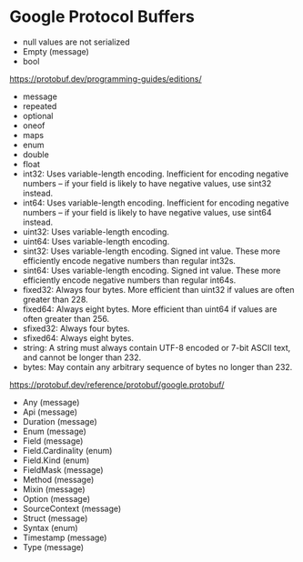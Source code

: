 # Google Protocol Buffers

* null values are not serialized
* Empty (message)
* bool

https://protobuf.dev/programming-guides/editions/

* message
* repeated
* optional
* oneof
* maps
* enum
* double	
* float	
* int32:	Uses variable-length encoding. Inefficient for encoding negative numbers – if your field is likely to have negative values, use sint32 instead.
* int64:	Uses variable-length encoding. Inefficient for encoding negative numbers – if your field is likely to have negative values, use sint64 instead.
* uint32:	Uses variable-length encoding.
* uint64:	Uses variable-length encoding.
* sint32:	Uses variable-length encoding. Signed int value. These more efficiently encode negative numbers than regular int32s.
* sint64:	Uses variable-length encoding. Signed int value. These more efficiently encode negative numbers than regular int64s.
* fixed32:	Always four bytes. More efficient than uint32 if values are often greater than 228.
* fixed64:	Always eight bytes. More efficient than uint64 if values are often greater than 256.
* sfixed32:	Always four bytes.
* sfixed64:	Always eight bytes.
* string:	A string must always contain UTF-8 encoded or 7-bit ASCII text, and cannot be longer than 232.
* bytes:	May contain any arbitrary sequence of bytes no longer than 232.

https://protobuf.dev/reference/protobuf/google.protobuf/

* Any (message)
* Api (message)
* Duration (message)
* Enum (message)
* Field (message)
* Field.Cardinality (enum)
* Field.Kind (enum)
* FieldMask (message)
* Method (message)
* Mixin (message)
* Option (message)
* SourceContext (message)
* Struct (message)
* Syntax (enum)
* Timestamp (message)
* Type (message)